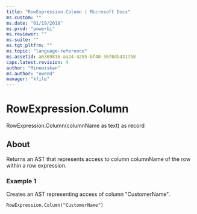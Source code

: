 ```yaml
---
title: "RowExpression.Column | Microsoft Docs"
ms.custom: ""
ms.date: "01/19/2018"
ms.prod: "powerbi"
ms.reviewer: ""
ms.suite: ""
ms.tgt_pltfrm: ""
ms.topic: "language-reference"
ms.assetid: a6369816-aa24-4285-bf40-3678db431758
caps.latest.revision: 4
author: "Minewiskan"
ms.author: "owend"
manager: "kfile"
---
```

# RowExpression.Column
RowExpression.Column(columnName as text) as record  
  
## About  
Returns an AST that represents access to column columnName of the row within a row expression.  
  
### Example 1  
Creates an AST representing access of column "CustomerName".  
  
```  
RowExpression.Column("CustomerName")  
```  

